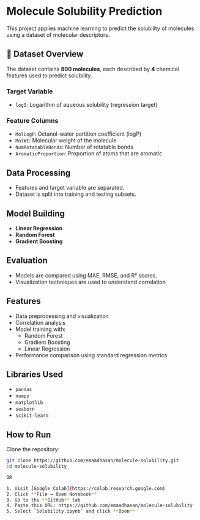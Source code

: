 # Molecule Solubility Prediction

This project applies machine learning to predict the solubility of molecules using a dataset of molecular descriptors. 

## 🧪 Dataset Overview

The dataset contains **800 molecules**, each described by **4** chemical features used to predict solubility.

### Target Variable
- `logS`: Logarithm of aqueous solubility (regression target)

### Feature Columns
- `MolLogP`: Octanol-water partition coefficient (logP)
- `MolWt`: Molecular weight of the molecule
- `NumRotatableBonds`: Number of rotatable bonds
- `AromaticProportion`: Proportion of atoms that are aromatic

## Data Processing
- Features and target variable are separated.
- Dataset is split into training and testing subsets.

## Model Building
- **Linear Regression**
- **Random Forest**
- **Gradient Boosting**

## Evaluation
- Models are compared using MAE, RMSE, and R² scores.
- Visualization techniques are used to understand correlation 

## Features
- Data preprocessing and visualization
- Correlation analysis
- Model training with:
  - Random Forest
  - Gradient Boosting
  - Linear Regression
- Performance comparison using standard regression metrics

## Libraries Used
- `pandas`
- `numpy`
- `matplotlib`
- `seaborn`
- `scikit-learn`

## How to Run

Clone the repository:
  ```bash
  git clone https://github.com/emaadhasan/molecule-solubility.git
  cd molecule-solubility

OR

1. Visit [Google Colab](https://colab.research.google.com)
2. Click **File → Open Notebook**
3. Go to the **GitHub** tab
4. Paste this URL: https://github.com/emaadhasan/molecule-solubility
5. Select `Solubility.ipynb` and click **Open**
